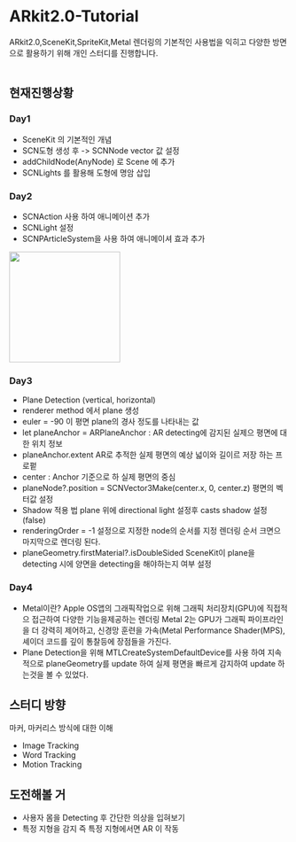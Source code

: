 # ARkit2.0-Tutorial

ARkit2.0,SceneKit,SpriteKit,Metal 렌더링의 기본적인 사용법을 익히고 다양한 방면으로 활용하기 위해 개인 스터디를 진행합니다.
<br><br>

## 현재진행상황
### Day1
- SceneKit 의 기본적인 개념
- SCN도형 생성 후 -> SCNNode vector 값 설정 
- addChildNode(AnyNode) 로 Scene 에 추가
- SCNLights 를 활용해 도형에 명암 삽입
### Day2
- SCNAction 사용 하여 애니메이션 추가
- SCNLight 설정 
- SCNPArticleSystem을 사용 하여 애니메이셔 효과 추가
<img width = "200" src = "https://user-images.githubusercontent.com/33486820/48171750-a4608080-e340-11e8-9d61-39acded3ba29.jpeg">

### Day3
- Plane Detection (vertical, horizontal)
- renderer method 에서 plane 생성
- euler = -90 이 평면 plane의 경사 정도를 나타내는 값
- let planeAnchor = ARPlaneAnchor : AR detecting에 감지된 실제으 평면에 대한 위치 정보
- planeAnchor.extent AR로 추적한 실제 평면의 예상 넓이와 길이르 저장 하는 프로펕
- center : Anchor 기준으로 하 실제 평면의 중심 
- planeNode?.position = SCNVector3Make(center.x, 0, center.z)  평면의 벡터값 설정
- Shadow 적용 법 plane 위에 directional light 설정후 casts shadow 설정 (false)
- renderingOrder = -1 설정으로 지정한 node의 순서를 지정 렌더링 순서 크면으 마지막으로 렌더링 된다.
- planeGeometry.firstMaterial?.isDoubleSided SceneKit이 plane을 detecting 시에 양면을 detecting을 해야하는지 여부 설정

### Day4
- Metal이란? Apple OS앱의 그래픽작업으로 위해 그래픽 처리장치(GPU)에 직접적으 접근하여 다양한 기능을제공하는 렌더링
  Metal 2는 GPU가 그래픽 파이프라인을 더 강력히 제어하고, 신경망 훈련을 가속(Metal Performance Shader(MPS), 셰이더 코드를 깊이 통찰등에 장점들을 가진다.
- Plane Detection을 위해 MTLCreateSystemDefaultDevice를 사용 하여 지속적으로 planeGeometry를 update 하여 실제 평면을 빠르게 감지하여 update 하는것을 볼 수 있었다.



## 스터디 방향
마커, 마커리스 방식에 대한 이해

- Image Tracking
- Word Tracking
- Motion Tracking

## 도전해볼 거

- 사용자 몸을 Detecting 후 간단한 의상을 입혀보기
- 특정 지형을 감지 즉 특정 지형에서면 AR 이 작동


